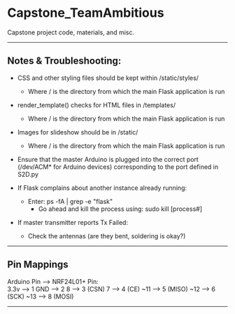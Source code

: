 # Capstone_TeamAmbitious
Capstone project code, materials, and misc.

-------------------------------------------------------------------------
Notes & Troubleshooting: 
-------------------------

- CSS and other styling files should be kept within /static/styles/ 
  - Where / is the directory from which the main Flask application is run
- render_template() checks for HTML files in /templates/
  - Where / is the directory from which the main Flask application is run
- Images for slideshow should be in /static/
  - Where / is the directory from which the main Flask application is run
  
- Ensure that the master Arduino is plugged into the correct port (/dev/ACM* for Arduino devices) corresponding to the port defined in S2D.py


- If Flask complains about another instance already running:
  - Enter: ps -fA | grep -e "flask" 
     - Go ahead and kill the process using: sudo kill [process#]



- If master transmitter reports Tx Failed:
  - Check the antennas (are they bent, soldering is okay?)

-------------------------------------------------------------------------
Pin Mappings
------------  

Arduino Pin --> NRF24L01+ Pin:  
  3.3v --> 1
  GND --> 2
  8 --> 3 (CSN)
  7 --> 4 (CE)
  ~11 --> 5 (MISO)
  ~12 --> 6 (SCK)
  ~13 --> 8 (MOSI)
 
 
  
  
-------------------------------------------------------------------------
